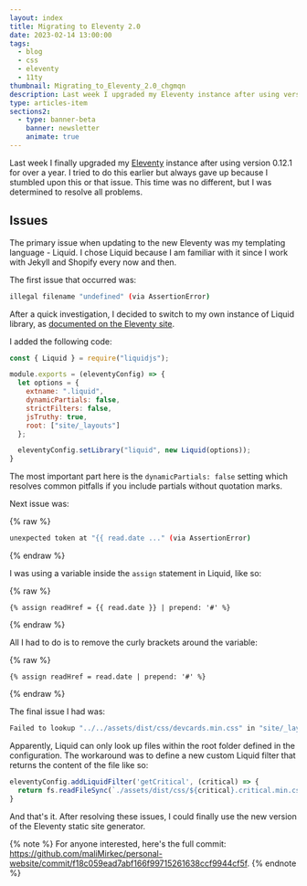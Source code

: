 ```yaml
---
layout: index
title: Migrating to Eleventy 2.0
date: 2023-02-14 13:00:00
tags:
  - blog
  - css
  - eleventy
  - 11ty
thumbnail: Migrating_to_Eleventy_2.0_chgmqn
description: Last week I upgraded my Eleventy instance after using version 0.12.1 for over a year. I was determined to resolve and document all problems during the process.
type: articles-item
sections2:
  - type: banner-beta
    banner: newsletter
    animate: true
---
```


Last week I finally upgraded my [Eleventy](https://www.11ty.dev/) instance after using version 0.12.1 for over a year. I tried to do this earlier but always gave up because I stumbled upon this or that issue. This time was no different, but I was determined to resolve all problems.

## Issues

The primary issue when updating to the new Eleventy was my templating language - Liquid. I chose Liquid because I am familiar with it since I work with Jekyll and Shopify every now and then.

The first issue that occurred was:

```bash
illegal filename "undefined" (via AssertionError)
```

After a quick investigation, I decided to switch to my own instance of Liquid library, as [documented on the Eleventy site](https://www.11ty.dev/docs/languages/liquid/#optional-set-your-own-library-instance).

I added the following code:

```js
const { Liquid } = require("liquidjs");

module.exports = (eleventyConfig) => {
  let options = {
    extname: ".liquid",
    dynamicPartials: false,
    strictFilters: false,
    jsTruthy: true,
    root: ["site/_layouts"]
  };

  eleventyConfig.setLibrary("liquid", new Liquid(options));
}
```

The most important part here is the `dynamicPartials: false` setting which resolves common pitfalls if you include partials without quotation marks.

Next issue was:

{% raw %}
```bash
unexpected token at "{{ read.date ..." (via AssertionError)
```
{% endraw %}

I was using a variable inside the `assign` statement in Liquid, like so:

{% raw %}
```liquid
{% assign readHref = {{ read.date }} | prepend: '#' %}
```
{% endraw %}

All I had to do is to remove the curly brackets around the variable:

{% raw %}
```liquid
{% assign readHref = read.date | prepend: '#' %}
```
{% endraw %}

The final issue I had was:

```bash
Failed to lookup "../../assets/dist/css/devcards.min.css" in "site/_layouts" (via Error)
```

Apparently, Liquid can only look up files within the root folder defined in the configuration. The workaround was to define a new custom Liquid filter that returns the content of the file like so:

```js
eleventyConfig.addLiquidFilter('getCritical', (critical) => {
  return fs.readFileSync(`./assets/dist/css/${critical}.critical.min.css`)
}
```

And that's it. After resolving these issues, I could finally use the new version of the Eleventy static site generator.

{% note %}
For anyone interested, here's the full commit: <https://github.com/maliMirkec/personal-website/commit/f18c059ead7abf166f99715261638ccf9944cf5f>.
{% endnote %}
